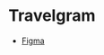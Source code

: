 # Travelgram

- [Figma](https://www.figma.com/file/Gu4VwZ9THsrmZxalr5BNQI/Perfil-de-viagens?type=design&node-id=0-1&mode=design&t=mL8A5huTcDH2SkPe-0)